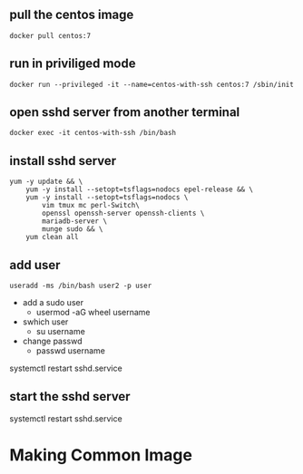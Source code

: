 ##  pull the centos image
```
docker pull centos:7
```
## run in priviliged mode 
```
docker run --privileged -it --name=centos-with-ssh centos:7 /sbin/init
```
## open sshd server from another terminal
```
docker exec -it centos-with-ssh /bin/bash
```

## install sshd server 
```
yum -y update && \
    yum -y install --setopt=tsflags=nodocs epel-release && \
    yum -y install --setopt=tsflags=nodocs \
        vim tmux mc perl-Switch\
        openssl openssh-server openssh-clients \
        mariadb-server \
        munge sudo && \
    yum clean all
```

## add user
```
useradd -ms /bin/bash user2 -p user
``` 
- add a sudo user
  - usermod -aG wheel username
- swhich user
  - su username
- change passwd
  - passwd username


systemctl restart sshd.service

## start the sshd server 
systemctl restart sshd.service
  
  
  
# Making Common Image


